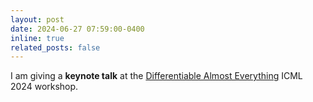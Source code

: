 ```yaml
---
layout: post
date: 2024-06-27 07:59:00-0400
inline: true
related_posts: false
---
```


I am giving a **keynote talk** at the [Differentiable Almost Everything](https://differentiable.xyz/) ICML 2024 workshop.
